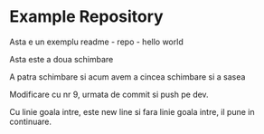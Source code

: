 # Example Repository
Asta e un exemplu readme - repo - hello world

Asta este a doua schimbare

A patra schimbare
si acum avem a cincea schimbare
si a sasea

Modificare cu nr 9, urmata de commit si push pe dev.

Cu linie goala intre, este new line si fara linie goala intre, il pune in continuare.
